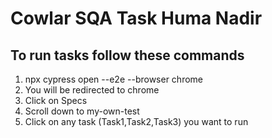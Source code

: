 # Cowlar SQA Task Huma Nadir
## To run tasks follow these commands
1. npx cypress open --e2e --browser chrome
2. You will be redirected to chrome
3. Click on Specs
4. Scroll down to my-own-test 
5. Click on any task (Task1,Task2,Task3) you want to run
